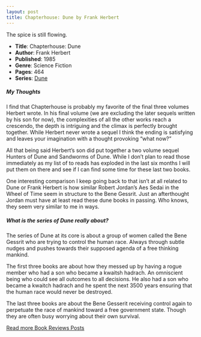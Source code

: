 ```yaml
---
layout: post
title: Chapterhouse: Dune by Frank Herbert
---
```


The spice is still flowing.

- **Title**: Chapterhouse: Dune
- **Author**: Frank Herbert
- **Published**: 1985
- **Genre**: Science Fiction
- **Pages**: 464
- **Series**: [Dune](#)

##### My Thoughts
I find that Chapterhouse is probably my favorite of the final three volumes Herbert wrote. In his final volume (we are excluding the later sequels written by his son for now), the complexities of all the other works reach a crescendo, the depth is intriguing and the climax is perfectly brought together. While Herbert never wrote a sequel I think the ending is satisfying and leaves your imagination with a thought provoking “what now?”

All that being said Herbert’s son did put together a  two volume sequel Hunters of Dune and Sandworms of Dune. While I don’t plan to read those immediately as my list of to reads has exploded in the last six months I will put them on there and see if I can find some time for these last two books.

One interesting comparison I keep going back to that isn’t at all related to Dune or Frank Herbert is how similar Robert Jordan’s Aes Sedai in the Wheel of Time seem in structure to the Bene Gessrit. Just an afterthought Jordan must have at least read these dune books in passing. Who knows, they seem very similar to me in ways.

#####  What is the series of Dune really about?
The series of Dune at its core is about a group of women called the Bene Gessrit who are trying to control the human race. Always through subtle nudges and pushes towards their supposed agenda of a free thinking mankind.

The first three books are about how they messed up by having a rogue member who had a son who became a kwaitsh hadrach. An omniscient being who could see all outcomes to all decisions. He also had a son who became a kwaitch hadrach and he spent the next 3500 years ensuring that the human race would never be destroyed.

The last three books are about the Bene Gesserit receiving control again to perpetuate the race of mankind toward a free government state. Though they are often busy worrying about their own survival.

[Read more Book Reviews Posts](https://tactictalisman.github.io/book-reviews/)

